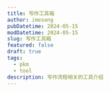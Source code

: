 ```yaml
---
title: 写作工具箱
author: imesong
pubDatetime: 2024-05-15
modDatetime: 2024-05-15
slug: 写作工具箱
featured: false
draft: true
tags:
  - pkm
  - tool
description: 写作流程相关的工具介绍
---
```


